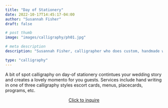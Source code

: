 ```yaml
---
title: "Day of Stationery"
date: 2022-10-17T14:45:17-04:00
author: "Susannah Fisher"
draft: false

# post thumb
image: "images/calligraphy/ph01.jpg"

# meta description
description: "Susannah Fisher, calligrapher who does custom, handmade work, mostly for weddings and other events"

type: "calligraphy"
---
```

A bit of spot calligraphy on day-of stationery contintues your wedding story and creates a lovely momento for you guests. Services include hand writing in one of three calligraphy styles escort cards, menus, placecards, programs, etc.

<center><a href="/contact" class="btn btn-outline-primary">Click to inquire</a></center>

